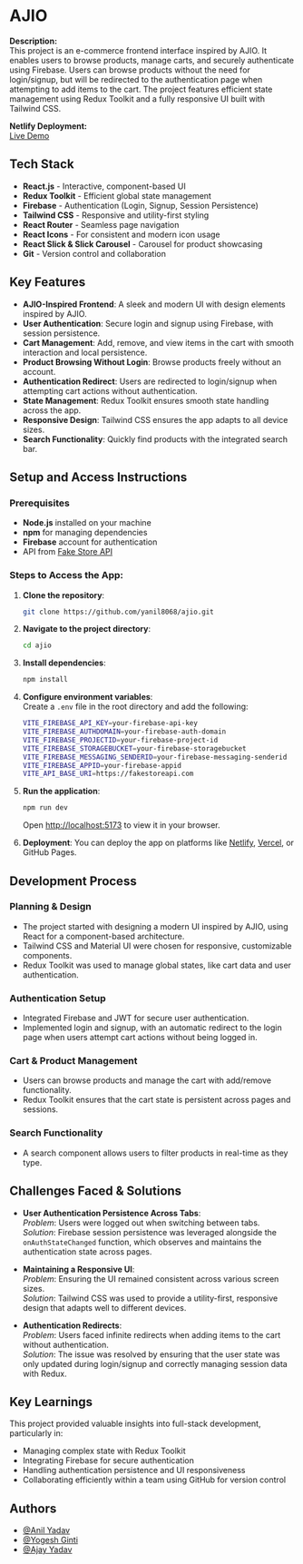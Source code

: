 
# AJIO

**Description:**  
This project is an e-commerce frontend interface inspired by AJIO. It enables users to browse products, manage carts, and securely authenticate using Firebase. Users can browse products without the need for login/signup, but will be redirected to the authentication page when attempting to add items to the cart. The project features efficient state management using Redux Toolkit and a fully responsive UI built with Tailwind CSS.

**Netlify Deployment:**  
[Live Demo](https://ajio-project.netlify.app/)

## Tech Stack

- **React.js** - Interactive, component-based UI
- **Redux Toolkit** - Efficient global state management
- **Firebase** - Authentication (Login, Signup, Session Persistence)
- **Tailwind CSS** - Responsive and utility-first styling
- **React Router** - Seamless page navigation
- **React Icons** - For consistent and modern icon usage
- **React Slick & Slick Carousel** - Carousel for product showcasing
- **Git** - Version control and collaboration

## Key Features

- **AJIO-Inspired Frontend**: A sleek and modern UI with design elements inspired by AJIO.
- **User Authentication**: Secure login and signup using Firebase, with session persistence.
- **Cart Management**: Add, remove, and view items in the cart with smooth interaction and local persistence.
- **Product Browsing Without Login**: Browse products freely without an account.
- **Authentication Redirect**: Users are redirected to login/signup when attempting cart actions without authentication.
- **State Management**: Redux Toolkit ensures smooth state handling across the app.
- **Responsive Design**: Tailwind CSS ensures the app adapts to all device sizes.
- **Search Functionality**: Quickly find products with the integrated search bar.
  
## Setup and Access Instructions

### Prerequisites

- **Node.js** installed on your machine
- **npm** for managing dependencies
- **Firebase** account for authentication
- API from [Fake Store API](https://fakestoreapi.com/)

### Steps to Access the App:

1. **Clone the repository**:
    ```bash
    git clone https://github.com/yanil8068/ajio.git
    ```

2. **Navigate to the project directory**:
    ```bash
    cd ajio
    ```

3. **Install dependencies**:
    ```bash
    npm install
    ```

4. **Configure environment variables**:  
   Create a `.env` file in the root directory and add the following:
    ```bash
    VITE_FIREBASE_API_KEY=your-firebase-api-key
    VITE_FIREBASE_AUTHDOMAIN=your-firebase-auth-domain
    VITE_FIREBASE_PROJECTID=your-firebase-project-id
    VITE_FIREBASE_STORAGEBUCKET=your-firebase-storagebucket
    VITE_FIREBASE_MESSAGING_SENDERID=your-firebase-messaging-senderid
    VITE_FIREBASE_APPID=your-firebase-appid
    VITE_API_BASE_URI=https://fakestoreapi.com
    ```

5. **Run the application**:
    ```bash
    npm run dev
    ```  
    Open [http://localhost:5173](http://localhost:5173) to view it in your browser.

6. **Deployment**:
   You can deploy the app on platforms like [Netlify](https://www.netlify.com/), [Vercel](https://vercel.com/), or GitHub Pages.

## Development Process

### Planning & Design

- The project started with designing a modern UI inspired by AJIO, using React for a component-based architecture.
- Tailwind CSS and Material UI were chosen for responsive, customizable components.
- Redux Toolkit was used to manage global states, like cart data and user authentication.
  
### Authentication Setup

- Integrated Firebase and JWT for secure user authentication.
- Implemented login and signup, with an automatic redirect to the login page when users attempt cart actions without being logged in.

### Cart & Product Management

- Users can browse products and manage the cart with add/remove functionality.
- Redux Toolkit ensures that the cart state is persistent across pages and sessions.

### Search Functionality

- A search component allows users to filter products in real-time as they type.

## Challenges Faced & Solutions

- **User Authentication Persistence Across Tabs**:  
  *Problem*: Users were logged out when switching between tabs.  
  *Solution*: Firebase session persistence was leveraged alongside the `onAuthStateChanged` function, which observes and maintains the authentication state across pages.

- **Maintaining a Responsive UI**:  
  *Problem*: Ensuring the UI remained consistent across various screen sizes.  
  *Solution*: Tailwind CSS was used to provide a utility-first, responsive design that adapts well to different devices.

- **Authentication Redirects**:  
  *Problem*: Users faced infinite redirects when adding items to the cart without authentication.  
  *Solution*: The issue was resolved by ensuring that the user state was only updated during login/signup and correctly managing session data with Redux.

## Key Learnings

This project provided valuable insights into full-stack development, particularly in:

- Managing complex state with Redux Toolkit
- Integrating Firebase for secure authentication
- Handling authentication persistence and UI responsiveness
- Collaborating efficiently within a team using GitHub for version control

## Authors

-  [@Anil Yadav](https://github.com/yanil8068)
- [@Yogesh Ginti](https://github.com/Yogesh-Ginti)
- [@Ajay Yadav](https://github.com/Ajaybipul)

